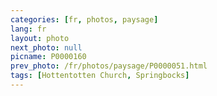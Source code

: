 ```yaml
---
categories: [fr, photos, paysage]
lang: fr
layout: photo
next_photo: null
picname: P0000160
prev_photo: /fr/photos/paysage/P0000051.html
tags: [Hottentotten Church, Springbocks]
---
```

